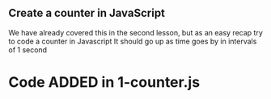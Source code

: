 ## Create a counter in JavaScript

We have already covered this in the second lesson, but as an easy recap try to code a counter in Javascript
It should go up as time goes by in intervals of 1 second

# Code ADDED in 1-counter.js